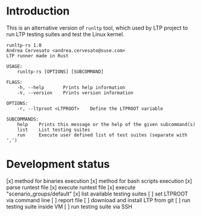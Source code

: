 # Introduction

This is an alternative version of `runltp` tool, which used by LTP project to
run LTP testing suites and test the Linux kernel.

    runltp-rs 1.0
    Andrea Cervesato <andrea.cervesato@suse.com>
    LTP runner made in Rust

    USAGE:
        runltp-rs [OPTIONS] [SUBCOMMAND]

    FLAGS:
        -h, --help       Prints help information
        -V, --version    Prints version information

    OPTIONS:
        -r, --ltproot <LTPROOT>    Define the LTPROOT variable

    SUBCOMMANDS:
        help    Prints this message or the help of the given subcommand(s)
        list    List testing suites
        run     Execute user defined list of test suites (separate with ',')


# Development status

[x] method for binaries execution
[x] method for bash scripts execution
[x] parse runtest file
[x] execute runtest file
[x] execute "scenario_groups/default"
[x] list available testing suites
[ ] set LTPROOT via command line
[ ] report file
[ ] download and install LTP from git
[ ] run testing suite inside VM
[ ] run testing suite via SSH
